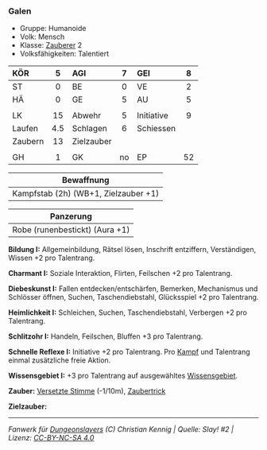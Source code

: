 ### Galen

- Gruppe: Humanoide
- Volk: Mensch
- Klasse: [Zauberer](../../grw/charaktere-klasse-zauberer.md) 2
- Volksfähigkeiten: Talentiert

| KÖR     |  5  | AGI        |  7  | GEI        |  8  |
| :------ | :-: | :--------- | :-: | :--------- | :-: |
| ST      |  0  | BE         |  0  | VE         |  2  |
| HÄ      |  0  | GE         |  5  | AU         |  5  |
|         |     |            |     |            |     |
| LK      | 15  | Abwehr     |  5  | Initiative |  9  |
| Laufen  | 4.5 | Schlagen   |  6  | Schiessen  |     |
| Zaubern | 13  | Zielzauber |     |            |     |
|         |     |            |     |            |     |
| GH      |  1  | GK         | no  | EP         | 52  |

|              Bewaffnung              |
| :----------------------------------: |
| Kampfstab (2h) (WB+1, Zielzauber +1) |

|           Panzerung            |
| :----------------------------: |
| Robe (runenbestickt) (Aura +1) |

**Bildung I:** Allgemeinbildung, Rätsel lösen, Inschrift entziffern, Verständigen, Wissen +2 pro Talentrang.

**Charmant I:** Soziale Interaktion, Flirten, Feilschen +2 pro Talentrang.

**Diebeskunst I:** Fallen entdecken/entschärfen, Bemerken, Mechanismus und Schlösser öffnen, Suchen, Taschendiebstahl, Glücksspiel +2 pro Talentrang.

**Heimlichkeit I:** Schleichen, Suchen, Taschendiebstahl, Verbergen +2 pro Talentrang.

**Schlitzohr I:** Handeln, Feilschen, Bluffen +3 pro Talentrang.

**Schnelle Reflexe I:** Initiative +2 pro Talentrang. Pro [Kampf](../../grw/regeln-kampf.md) und Talentrang einmal zusätzliche freie Aktion.

**Wissensgebiet I:** +3 pro Talentrang auf ausgewähltes [Wissensgebiet](../../grw/talente/wissensgebiet.md).

**Zauber:** [Versetzte Stimme](../../grw/zauber/versetzte-stimme.md) (-1/10m), [Zaubertrick](../../grw/zauber/zaubertrick.md)

**Zielzauber:**

---

_Fanwerk für [Dungeonslayers](https://www.dungeonslayers.net/) (C) Christian Kennig | Quelle: Slay! #2 | Lizenz: [CC-BY-NC-SA 4.0](https://creativecommons.org/licenses/by-nc-sa/4.0/deed.de)_
